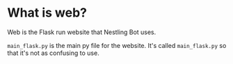 # What is web?

Web is the Flask run website that Nestling Bot uses.

`main_flask.py` is the main py file for the website. It's called `main_flask.py` so that
it's not as confusing to use.